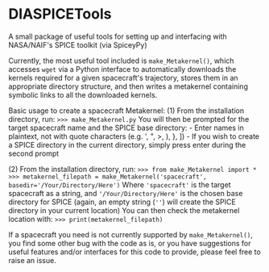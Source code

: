 # DIASPICETools
A small package of useful tools for setting up and interfacing with NASA/NAIF's SPICE toolkit (via SpiceyPy)

Currently, the most useful tool included is `make_Metakernel()`, which accesses `wget` via a Python interface to automatically downloads the kernels required for a given spacecraft's trajectory, stores them in an appropriate directory structure, and then writes a metakernel containing symbolic links to all the downloaded kernels.

Basic usage to create a spacecraft Metakernel:
(1) From the installation directory, run:
`>>> make_Metakernel.py`
You will then be prompted for the target spacecraft name and the SPICE base directory:
    - Enter names in plaintext, not with quote characters (e.g. ', ", >, ), }, ])
    - If you wish to create a SPICE directory in the current directory, simply press enter during the second prompt

(2) From the installation directory, run:
`>>> from make_Metakernel import *`
`>>> metakernel_filepath = make_Metakernel('spacecraft', basedir='/Your/Directory/Here')`
Where `'spacecraft'` is the target spacecraft as a string, and `'/Your/Directory/Here'` is the chosen base directory for SPICE (again, an empty string (`''`) will create the SPICE directory in your current location)
You can then check the metakernel location with:
`>>> print(metakernel_filepath)`

If a spacecraft you need is not currently supported by `make_Metakernel()`, you find some other bug with the code as is, or you have suggestions for useful features and/or interfaces for this code to provide, please feel free to raise an issue.


